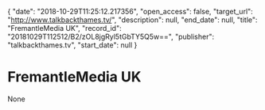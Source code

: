 {
  "date": "2018-10-29T11:25:12.217356", 
  "open_access": false, 
  "target_url": "http://www.talkbackthames.tv/", 
  "description": null, 
  "end_date": null, 
  "title": "FremantleMedia UK", 
  "record_id": "20181029T112512/B2/zOL8jgRyl5tGbTY5Q5w==", 
  "publisher": "talkbackthames.tv", 
  "start_date": null
}

# FremantleMedia UK

None